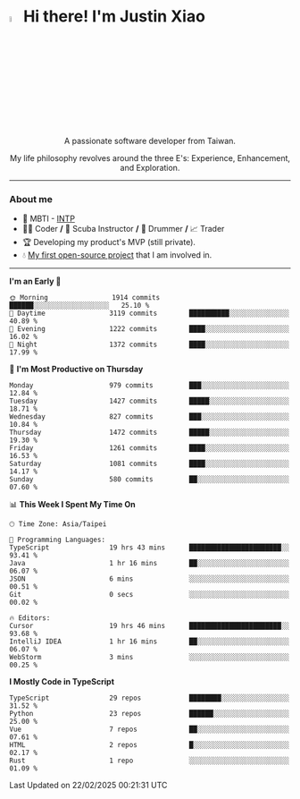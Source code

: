 # <img src="https://media.giphy.com/media/hvRJCLFzcasrR4ia7z/giphy.gif" width="5%">Hi there! I'm Justin Xiao
<p align="center">A passionate software developer from Taiwan.  </p>
<p align="center">My life philosophy revolves around the three E's: Experience, Enhancement, and Exploration.</p>

---
### About me
- 👀 MBTI - [INTP](https://www.16personalities.com/intp-personality)
- 👨‍💻 Coder **/** 🤿 Scuba Instructor **/** 🥁 Drummer **/** 📈 Trader
- 🏆 Developing my product's MVP (still private).
- 💧 [My first open-source project](https://github.com/Game-as-a-Service/Game-Lobby-Web) that I am involved in.

---
<!--START_SECTION:waka-->
**I'm an Early 🐤** 

```text
🌞 Morning                1914 commits        ██████░░░░░░░░░░░░░░░░░░░   25.10 % 
🌆 Daytime                3119 commits        ██████████░░░░░░░░░░░░░░░   40.89 % 
🌃 Evening                1222 commits        ████░░░░░░░░░░░░░░░░░░░░░   16.02 % 
🌙 Night                  1372 commits        ████░░░░░░░░░░░░░░░░░░░░░   17.99 % 
```
📅 **I'm Most Productive on Thursday** 

```text
Monday                   979 commits         ███░░░░░░░░░░░░░░░░░░░░░░   12.84 % 
Tuesday                  1427 commits        █████░░░░░░░░░░░░░░░░░░░░   18.71 % 
Wednesday                827 commits         ███░░░░░░░░░░░░░░░░░░░░░░   10.84 % 
Thursday                 1472 commits        █████░░░░░░░░░░░░░░░░░░░░   19.30 % 
Friday                   1261 commits        ████░░░░░░░░░░░░░░░░░░░░░   16.53 % 
Saturday                 1081 commits        ████░░░░░░░░░░░░░░░░░░░░░   14.17 % 
Sunday                   580 commits         ██░░░░░░░░░░░░░░░░░░░░░░░   07.60 % 
```


📊 **This Week I Spent My Time On** 

```text
🕑︎ Time Zone: Asia/Taipei

💬 Programming Languages: 
TypeScript               19 hrs 43 mins      ███████████████████████░░   93.41 % 
Java                     1 hr 16 mins        ██░░░░░░░░░░░░░░░░░░░░░░░   06.07 % 
JSON                     6 mins              ░░░░░░░░░░░░░░░░░░░░░░░░░   00.51 % 
Git                      0 secs              ░░░░░░░░░░░░░░░░░░░░░░░░░   00.02 % 

🔥 Editors: 
Cursor                   19 hrs 46 mins      ███████████████████████░░   93.68 % 
IntelliJ IDEA            1 hr 16 mins        ██░░░░░░░░░░░░░░░░░░░░░░░   06.07 % 
WebStorm                 3 mins              ░░░░░░░░░░░░░░░░░░░░░░░░░   00.25 % 
```

**I Mostly Code in TypeScript** 

```text
TypeScript               29 repos            ████████░░░░░░░░░░░░░░░░░   31.52 % 
Python                   23 repos            ██████░░░░░░░░░░░░░░░░░░░   25.00 % 
Vue                      7 repos             ██░░░░░░░░░░░░░░░░░░░░░░░   07.61 % 
HTML                     2 repos             █░░░░░░░░░░░░░░░░░░░░░░░░   02.17 % 
Rust                     1 repo              ░░░░░░░░░░░░░░░░░░░░░░░░░   01.09 % 
```




 Last Updated on 22/02/2025 00:21:31 UTC
<!--END_SECTION:waka-->
